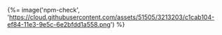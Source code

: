 {%= image('npm-check', 'https://cloud.githubusercontent.com/assets/51505/3213203/c1cab104-ef84-11e3-9e5c-6e2bfdd1a558.png') %}